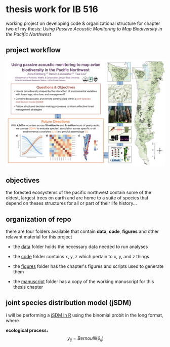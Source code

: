 # thesis work for IB 516
working project on developing code &amp; organizational structure for chapter two of my thesis: *Using Passive Acoustic Monitoring to Map Biodiversity in the Pacific Northwest*

## project workflow
![project workflow](figures/ORTWS_Poster.png)

## objectives
the forested ecosystems of the pacific northwest contain some of the oldest, largest trees on earth and are home to a suite of species that depend on theses structures for all or part of their life history...

## organization of repo
there are four folders available that contain **data**, **code**, **figures** and other relavant material for this project

- the [data](data) folder holds the necessary data needed to run analyses

- the [code](code) folder contains x, y, z which pertain to x, y, and z things

- the [figures](figures) folder has the chapter's figures and scripts used to generate them

- the [manuscript](manuscript) folder has a copy of the working manuscript for this thesis chapter 

## joint species distribution model (jSDM)
i will be performing a [jSDM in R](https://cran.r-project.org/web/packages/jSDM/vignettes/jSDM.html) using the binomial probit in the long format, where

**ecological process:**
$$ y_{ij} = Bernoulli(\theta_{ij})$$